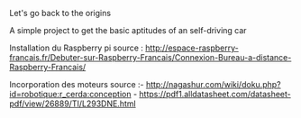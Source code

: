 Let's go back to the origins

A simple project to get the basic aptitudes of an self-driving car

Installation du Raspberry pi
source : http://espace-raspberry-francais.fr/Debuter-sur-Raspberry-Francais/Connexion-Bureau-a-distance-Raspberry-Francais/

Incorporation des moteurs
source :- http://nagashur.com/wiki/doku.php?id=robotique:r_cerda:conception
	- https://pdf1.alldatasheet.com/datasheet-pdf/view/26889/TI/L293DNE.html
